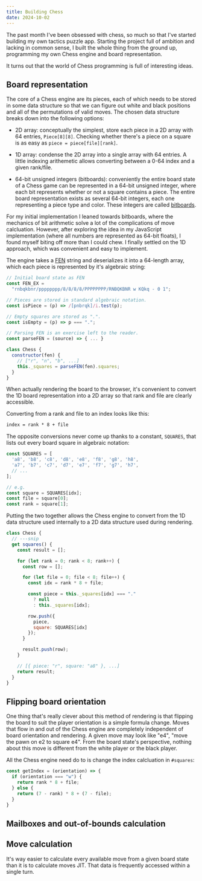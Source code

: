 ```yaml
---
title: Building Chess
date: 2024-10-02
---
```


The past month I've been obsessed with chess, so much so that I've
started building my own tactics puzzle app. Starting the project
full of ambition and lacking in common sense, I built the whole
thing from the ground up, programming my own Chess engine and
board representation.

It turns out that the world of Chess programming is full of interesting
ideas.

## Board representation

The core of a Chess engine are its pieces, each of which needs to
be stored in some data structure so that we can figure out white and
black positions and all of the permutations of valid moves. The chosen
data structure breaks down into the following options:

- 2D array: conceptually the simplest, store each piece in a 2D array
  with 64 entries, `Piece[8][8]`. Checking whether there's a piece on
  a square is as easy as `piece = piece[file][rank]`.

- 1D array: condense the 2D array into a single array with 64 entries.
  A little indexing arithemetic allows converting between a 0-64 index
  and a given rank/file.

- 64-bit unsigned integers (bitboards): conveniently the entire board state
  of a Chess game can be represented in a 64-bit unsigned integer, where
  each bit represents whether or not a square contains a piece. The entire
  board representation exists as several 64-bit integers, each one
  representing a piece type and color. These integers are called
  [bitboards](https://www.chessprogramming.org/Bitboards).

For my initial implementation I leaned towards bitboards, where
the mechanics of bit arithmetic solve a lot of the complications of
move calcluation. However, after exploring the idea in my JavaScript
implementation (where all numbers are represented as 64-bit floats),
I found myself biting off more than I could chew. I finally settled on
the 1D approach, which was convenient and easy to implement.

The engine takes a
[FEN](https://en.wikipedia.org/wiki/Forsyth%E2%80%93Edwards_Notation)
string and deserializes it into a 64-length array, which each piece is
represented by it's algebraic string:

```js
// Initial board state as FEN
const FEN_EX =
  "rnbqkbnr/pppppppp/8/8/8/8/PPPPPPPP/RNBQKBNR w KQkq - 0 1";

// Pieces are stored in standard algebraic notation.
const isPiece = (p) => /[pnbrqk]/i.test(p);

// Empty squares are stored as ".".
const isEmpty = (p) => p === ".";

// Parsing FEN is an exercise left to the reader.
const parseFEN = (source) => { ... }

class Chess {
  constructor(fen) {
    // ["r", "n", "b", ...]
    this._squares = parseFEN(fen).squares;
  }
}
```

When actually rendering the board to the browser, it's convenient
to convert the 1D board representation into a 2D array so that rank
and file are clearly accessible.

Converting from a rank and file to an index looks like this:

```txt
index = rank * 8 + file
```

The opposite conversions never come up thanks to a constant, `SQUARES`,
that lists out every board square in algebraic notation:

```js
const SQUARES = [
  'a8', 'b8', 'c8', 'd8', 'e8', 'f8', 'g8', 'h8',
  'a7', 'b7', 'c7', 'd7', 'e7', 'f7', 'g7', 'h7',
  // ...
];

// e.g.
const square = SQUARES[idx];
const file = square[0];
const rank = square[1];
```

Putting the two together allows the Chess engine to convert from the
1D data structure used internally to a 2D data structure used during
rendering.

```js
class Chess {
  // ---snip
  get squares() {
    const result = [];

    for (let rank = 0; rank < 8; rank++) {
      const row = [];

      for (let file = 0; file < 8; file++) {
        const idx = rank * 8 + file;

        const piece = this._squares[idx] === "."
          ? null
          : this._squares[idx];

        row.push({
          piece,
          square: SQUARES[idx]
        });
      }

      result.push(row);
    }

    // [{ piece: "r", square: "a8" }, ...]
    return result;
  }
}
```

## Flipping board orientation

One thing that's really clever about this method of rendering is
that flipping the board to suit the player orientation is a simple
formula change. Moves that flow in and out of the Chess engine
are completely independent of board orientation and rendering. A
given move may look like "e4", "move the pawn on e2 to square e4".
From the board state's perspective, nothing about this move is
different from the white player or the black player.

All the Chess engine need do to is change the index calcluation
in `#squares`:

```js
const getIndex = (orientation) => {
  if (orientation === "w") {
    return rank * 8 + file;
  } else {
    return (7 - rank) * 8 + (7 - file);
  }
}
```

## Mailboxes and out-of-bounds calculation

## Move calculation

It's way easier to calculate every available move from a given board state
than it is to calculate moves JIT. That data is frequently accessed within
a single turn.
